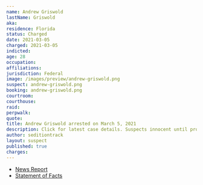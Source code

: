 ```yaml
---
name: Andrew Griswold
lastName: Griswold
aka:
residence: Florida
status: Charged
date: 2021-03-05
charged: 2021-03-05
indicted:
age: 28
occupation:
affiliations:
jurisdiction: Federal
image: /images/preview/andrew-griswold.png
suspect: andrew-griswold.png
booking: andrew-griswold.png
courtroom:
courthouse:
raid:
perpwalk:
quote:
title: Andrew Griswold arrested on March 5, 2021
description: Click for latest case details. Suspects innocent until proven guilty.
author: seditiontrack
layout: suspect
published: true
charges:
---
```

- [News Report](https://www.wkrg.com/news/niceville-man-arrested-in-connection-to-u-s-capitol-riot/)
- [Statement of Facts](https://extremism.gwu.edu/sites/g/files/zaxdzs2191/f/Andrew%20Griswold%20Statement%20of%20Facts.pdf)
